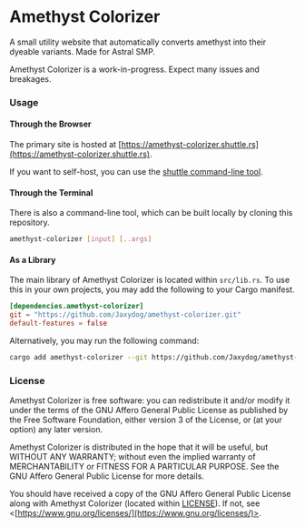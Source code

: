 # Amethyst Colorizer

A small utility website that automatically converts amethyst into their dyeable variants. Made for Astral SMP.

Amethyst Colorizer is a work-in-progress. Expect many issues and breakages.

### Usage

#### Through the Browser

The primary site is hosted at [https://amethyst-colorizer.shuttle.rs](https://amethyst-colorizer.shuttle.rs).

If you want to self-host, you can use the [shuttle command-line tool](https://docs.shuttle.rs/getting-started/installation).

#### Through the Terminal

There is also a command-line tool, which can be built locally by cloning this repository.

```sh
amethyst-colorizer [input] [..args]
```

#### As a Library

The main library of Amethyst Colorizer is located within `src/lib.rs`. To use this in your own projects, you may add
the following to your Cargo manifest.

```toml
[dependencies.amethyst-colorizer]
git = "https://github.com/Jaxydog/amethyst-colorizer.git"
default-features = false
```

Alternatively, you may run the following command:

```sh
cargo add amethyst-colorizer --git https://github.com/Jaxydog/amethyst-colorizer.git --no-default-features
```

### License

Amethyst Colorizer is free software: you can redistribute it and/or modify it under the terms of the GNU Affero General 
Public License as published by the Free Software Foundation, either version 3 of the License, or (at your option) any
later version.

Amethyst Colorizer is distributed in the hope that it will be useful, but WITHOUT ANY WARRANTY; without even the implied 
warranty of MERCHANTABILITY or FITNESS FOR A PARTICULAR PURPOSE. See the GNU Affero General Public License for more
details.

You should have received a copy of the GNU Affero General Public License along with Amethyst Colorizer (located within
[LICENSE](./LICENSE)). If not, see <[https://www.gnu.org/licenses/](https://www.gnu.org/licenses/)>.
